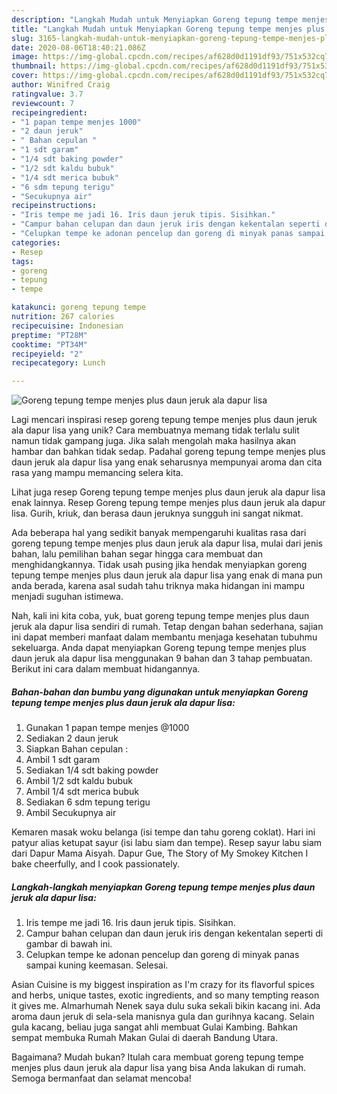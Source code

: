 ```yaml
---
description: "Langkah Mudah untuk Menyiapkan Goreng tepung tempe menjes plus daun jeruk ala dapur lisa yang Lezat Sekali"
title: "Langkah Mudah untuk Menyiapkan Goreng tepung tempe menjes plus daun jeruk ala dapur lisa yang Lezat Sekali"
slug: 3165-langkah-mudah-untuk-menyiapkan-goreng-tepung-tempe-menjes-plus-daun-jeruk-ala-dapur-lisa-yang-lezat-sekali
date: 2020-08-06T18:40:21.086Z
image: https://img-global.cpcdn.com/recipes/af628d0d1191df93/751x532cq70/goreng-tepung-tempe-menjes-plus-daun-jeruk-ala-dapur-lisa-foto-resep-utama.jpg
thumbnail: https://img-global.cpcdn.com/recipes/af628d0d1191df93/751x532cq70/goreng-tepung-tempe-menjes-plus-daun-jeruk-ala-dapur-lisa-foto-resep-utama.jpg
cover: https://img-global.cpcdn.com/recipes/af628d0d1191df93/751x532cq70/goreng-tepung-tempe-menjes-plus-daun-jeruk-ala-dapur-lisa-foto-resep-utama.jpg
author: Winifred Craig
ratingvalue: 3.7
reviewcount: 7
recipeingredient:
- "1 papan tempe menjes 1000"
- "2 daun jeruk"
- " Bahan cepulan "
- "1 sdt garam"
- "1/4 sdt baking powder"
- "1/2 sdt kaldu bubuk"
- "1/4 sdt merica bubuk"
- "6 sdm tepung terigu"
- "Secukupnya air"
recipeinstructions:
- "Iris tempe me jadi 16. Iris daun jeruk tipis. Sisihkan."
- "Campur bahan celupan dan daun jeruk iris dengan kekentalan seperti di gambar di bawah ini."
- "Celupkan tempe ke adonan pencelup dan goreng di minyak panas sampai kuning keemasan. Selesai."
categories:
- Resep
tags:
- goreng
- tepung
- tempe

katakunci: goreng tepung tempe 
nutrition: 267 calories
recipecuisine: Indonesian
preptime: "PT28M"
cooktime: "PT34M"
recipeyield: "2"
recipecategory: Lunch

---
```



![Goreng tepung tempe menjes plus daun jeruk ala dapur lisa](https://img-global.cpcdn.com/recipes/af628d0d1191df93/751x532cq70/goreng-tepung-tempe-menjes-plus-daun-jeruk-ala-dapur-lisa-foto-resep-utama.jpg)

Lagi mencari inspirasi resep goreng tepung tempe menjes plus daun jeruk ala dapur lisa yang unik? Cara membuatnya memang tidak terlalu sulit namun tidak gampang juga. Jika salah mengolah maka hasilnya akan hambar dan bahkan tidak sedap. Padahal goreng tepung tempe menjes plus daun jeruk ala dapur lisa yang enak seharusnya mempunyai aroma dan cita rasa yang mampu memancing selera kita.

Lihat juga resep Goreng tepung tempe menjes plus daun jeruk ala dapur lisa enak lainnya. Resep Goreng tepung tempe menjes plus daun jeruk ala dapur lisa. Gurih, kriuk, dan berasa daun jeruknya sungguh ini sangat nikmat.

Ada beberapa hal yang sedikit banyak mempengaruhi kualitas rasa dari goreng tepung tempe menjes plus daun jeruk ala dapur lisa, mulai dari jenis bahan, lalu pemilihan bahan segar hingga cara membuat dan menghidangkannya. Tidak usah pusing jika hendak menyiapkan goreng tepung tempe menjes plus daun jeruk ala dapur lisa yang enak di mana pun anda berada, karena asal sudah tahu triknya maka hidangan ini mampu menjadi suguhan istimewa.


Nah, kali ini kita coba, yuk, buat goreng tepung tempe menjes plus daun jeruk ala dapur lisa sendiri di rumah. Tetap dengan bahan sederhana, sajian ini dapat memberi manfaat dalam membantu menjaga kesehatan tubuhmu sekeluarga. Anda dapat menyiapkan Goreng tepung tempe menjes plus daun jeruk ala dapur lisa menggunakan 9 bahan dan 3 tahap pembuatan. Berikut ini cara dalam membuat hidangannya.

<!--inarticleads1-->

##### Bahan-bahan dan bumbu yang digunakan untuk menyiapkan Goreng tepung tempe menjes plus daun jeruk ala dapur lisa:

1. Gunakan 1 papan tempe menjes @1000
1. Sediakan 2 daun jeruk
1. Siapkan  Bahan cepulan :
1. Ambil 1 sdt garam
1. Sediakan 1/4 sdt baking powder
1. Ambil 1/2 sdt kaldu bubuk
1. Ambil 1/4 sdt merica bubuk
1. Sediakan 6 sdm tepung terigu
1. Ambil Secukupnya air


Kemaren masak woku belanga (isi tempe dan tahu goreng coklat). Hari ini patyur alias ketupat sayur (isi labu siam dan tempe). Resep sayur labu siam dari Dapur Mama Aisyah. Dapur Gue, The Story of My Smokey Kitchen I bake cheerfully, and I cook passionately. 

<!--inarticleads2-->

##### Langkah-langkah menyiapkan Goreng tepung tempe menjes plus daun jeruk ala dapur lisa:

1. Iris tempe me jadi 16. Iris daun jeruk tipis. Sisihkan.
1. Campur bahan celupan dan daun jeruk iris dengan kekentalan seperti di gambar di bawah ini.
1. Celupkan tempe ke adonan pencelup dan goreng di minyak panas sampai kuning keemasan. Selesai.


Asian Cuisine is my biggest inspiration as I&#39;m crazy for its flavorful spices and herbs, unique tastes, exotic ingredients, and so many tempting reason it gives me. Almarhumah Nenek saya dulu suka sekali bikin kacang ini. Ada aroma daun jeruk di sela-sela manisnya gula dan gurihnya kacang. Selain gula kacang, beliau juga sangat ahli membuat Gulai Kambing. Bahkan sempat membuka Rumah Makan Gulai di daerah Bandung Utara. 

Bagaimana? Mudah bukan? Itulah cara membuat goreng tepung tempe menjes plus daun jeruk ala dapur lisa yang bisa Anda lakukan di rumah. Semoga bermanfaat dan selamat mencoba!
